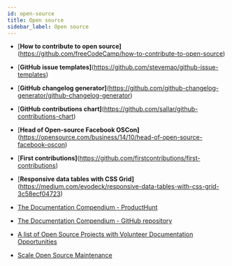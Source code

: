 ```yaml
---
id: open-source
title: Open source
sidebar_label: Open source
---
```



- [**How to contribute to open source]**(https://github.com/freeCodeCamp/how-to-contribute-to-open-source)
- [**GitHub issue templates]**(https://github.com/stevemao/github-issue-templates)
- [**GitHub changelog generator]**(https://github.com/github-changelog-generator/github-changelog-generator)
- [**GitHub contributions chart]**(https://github.com/sallar/github-contributions-chart)
- [**Head of Open-source Facebook OSCon]**(https://opensource.com/business/14/10/head-of-open-source-facebook-oscon)
- [**First contributions]**(https://github.com/firstcontributions/first-contributions)
- [**Responsive data tables with CSS Grid]**(https://medium.com/evodeck/responsive-data-tables-with-css-grid-3c58ecf04723)

- [The Documentation Compendium - ProductHunt](https://www.producthunt.com/posts/the-documentation-compendium)
- [The Documentation Compendium - GitHub repository](https://github.com/kylelobo/The-Documentation-Compendium)
- [A list of Open Source Projects with Volunteer Documentation Opportunities](https://www.reddit.com/r/technicalwriting/comments/800a9a/a_list_of_open_source_projects_with_volunteer/)

- [Scale Open Source Maintenance](https://maintainer.io/)
<!-- - []() -->
